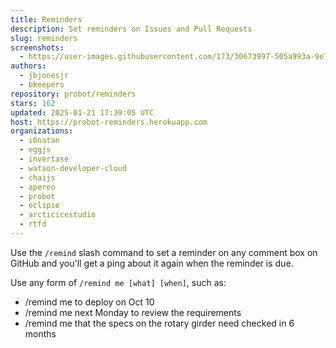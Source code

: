 ```yaml
---
title: Reminders
description: Set reminders on Issues and Pull Requests
slug: reminders
screenshots:
  - https://user-images.githubusercontent.com/173/30673997-505a993a-9e77-11e7-8f0f-d5a606816e8e.png
authors:
  - jbjonesjr
  - bkeepers
repository: probot/reminders
stars: 162
updated: 2025-01-21 17:39:05 UTC
host: https://probot-reminders.herokuapp.com
organizations:
  - i0natan
  - eggjs
  - invertase
  - watson-developer-cloud
  - chaijs
  - apereo
  - probot
  - eclipse
  - arcticicestudio
  - rtfd
---
```


Use the `/remind` slash command to set a reminder on any comment box on GitHub and you'll get a ping about it again when the reminder is due.

Use any form of `/remind me [what] [when]`, such as:

- /remind me to deploy on Oct 10
- /remind me next Monday to review the requirements
- /remind me that the specs on the rotary girder need checked in 6 months
